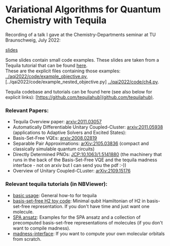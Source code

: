 
# Variational Algorithms for Quantum Chemistry with Tequila
Recording of a talk I gave at the Chemistry-Departments seminar at TU Braunschweig, July 2022:  

[slides](tub.pdf)   

Some slides contain small code examples. These slides are taken from a Tequila tutorial that can be found [here](../qai2022/).  
These are the explicit files containing those examples: [../aqi2022/code/example_objective.py](example_objective.py), [../qai2022/code/example_nested_objective.py] [../qai2022/code/ch4.py](ch4.py).  

Tequila codebase and tutorials can be found here (see also below for explicit links): [https://github.com/tequilahub](github.com/tequilahub).  

### Relevant Papers:
- Tequila Overview paper: [arxiv:2011.03057](https://arxiv.org/abs/2011.03057)
- Automatically Differentiable Unitary Coupled-Cluster: [arxiv:2011.05938](https://arxiv.org/abs/2011.05938) (applications to Adaptive Solvers and Excited States):
- Basis-Set-Free VQEs: [arxiv:2008.02819](https://arxiv.org/abs/2008.02819)
- Separable Pair Approximations: [arXiv:2105.03836](https://arxiv.org/abs/2105.03836) (compact and classically simulable quantum circuits)
- Directly Determined PNOs: [JCP:10.1063/1.5141880](https://aip.scitation.org/doi/abs/10.1063/1.5141880) (the machinery that runs in the back of the Basis-Set-Free VQE and the tequila madness interface - not on arxiv but I can send you the pdf :-))
- Overview of Unitary Coupled-CLuster: [arXiv:2109.15176](https://arxiv.org/abs/2109.15176)

### Relevant tequila tutorials (in NBViewer):  
- [basic usage](https://github.com/tequilahub/tequila-tutorials/blob/main/BasicUsage.ipynb): General how-to for tequila    
- [basis-set-free H2 toy code](https://github.com/ameshkahloon/tequila-tutorials/blob/main/ChemistryBasisSetFreeVQE.ipynb): Minimal qubit Hamiltonian of H2 in basis-set-free representation. If you don't have time and just want one molecule.  
- [SPA ansatz](https://github.com/tequilahub/tequila-tutorials/blob/main/ChemistrySeparablePairAnsatz.ipynb): Examples for the SPA ansatz and a collection of precomputed basis-set-free representations of molecules (if you don't want to compile madness).  
- [madness-interface](https://github.com/tequilahub/tequila-tutorials/blob/main/ChemistryMadnessInterface.ipynb): If you want to compute your own molecular orbitals from scratch.  
